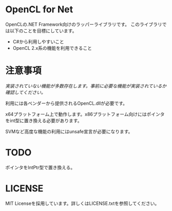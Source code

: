 ﻿# OpenCL for Net

OpenCLの.NET Framework向けのラッパーライブラリです。
このライブラリでは以下のことを目標にしています。
- C#から利用しやすいこと
- OpenCL 2.x系の機能を利用できること

# 注意事項

*実装されていない機能が多数存在します。事前に必要な機能が実装されているか確認してください。*

利用には各ベンダーから提供されるOpenCL.dllが必要です。

x64プラットフォーム上で動作します。x86プラットフォーム向けにはポインタをint型に置き換える必要があります。

SVMなど高度な機能の利用にはunsafe宣言が必要になります。

# TODO

ポインタをIntPtr型で置き換える。

# LICENSE

MIT Licenseを採用しています。詳しくはLICENSE.txtを参照してください。